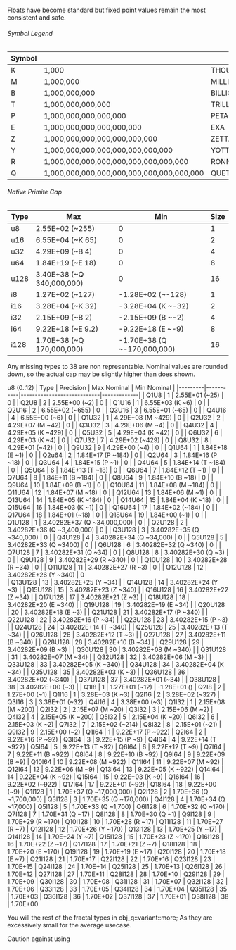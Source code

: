 

######
Floats have become standard but fixed point values remain the most consistent and safe.

###### Symbol Legend
| Symbol |                                           |          |
|--------|-------------------------------------------|----------|
| K      | 1,000                                     | THOUSAND |
| M      | 1,000,000                                 | MILLION  |
| B      | 1,000,000,000                             | BILLION  |
| T      | 1,000,000,000,000                         | TRILLION |
| P      | 1,000,000,000,000,000                     | PETA     |
| E      | 1,000,000,000,000,000,000                 | EXA      |
| Z      | 1,000,000,000,000,000,000,000             | ZETTA    |
| Y      | 1,000,000,000,000,000,000,000,000         | YOTTA    |
| R      | 1,000,000,000,000,000,000,000,000,000     | RONNA    |
| Q      | 1,000,000,000,000,000,000,000,000,000,000 | QUETTA   |

###### Native Primite Cap
| Type | Max                       | Min                         | Size |
|------|---------------------------|-----------------------------|------|
| u8   | 2.55E+02 (~255)           | 0                           | 1    |
| u16  | 6.55E+04 (~K 65)          | 0                           | 2    |
| u32  | 4.29E+09 (~B 4)           | 0                           | 4    |
| u64  | 1.84E+19 (~E 18)          | 0                           | 8    |
| u128 | 3.40E+38 (~Q 340,000,000) | 0                           | 16   |
| i8   | 1.27E+02 (~127)           | -1.28E+02 (~-128)           | 1    |
| i16  | 3.28E+04 (~K 32)          | -3.28E+04 (K ~-32)          | 2    |
| i32  | 2.15E+09 (~B 2)           | -2.15E+09 (B ~-2)           | 4    |
| i64  | 9.22E+18 (~E 9.2)         | -9.22E+18 (E ~-9)           | 8    |
| i128 | 1.70E+38 (~Q 170,000,000) | -1.70E+38 (Q ~-170,000,000) | 16   |


Any missing types to 38 are non representable. Nominal values are rounded down, so the actual cap may be slightly higher than does shown.

u8 (0..12)
| Type    | Precision | Max Nominal                | Min Nominal |
|---------|-----------|----------------------------|-------------|
| Q1U8    | 1         | 2.55E+01 (~25)             | 0           |
| Q2U8    | 2         | 2.55E+00 (~2)              | 0           |
| Q1U16   | 1         | 6.55E+03 (K ~6)              | 0           |
| Q2U16   | 2         | 6.55E+02 (~655)              | 0           |
| Q3U16   | 3         | 6.55E+01 (~65)               | 0           |
| Q4U16   | 4         | 6.55E+00 (~6)                | 0           |
| Q1U32   | 1         | 4.29E+08 (M ~429)         | 0           |
| Q2U32   | 2         | 4.29E+07 (M ~42)          | 0           |
| Q3U32   | 3         | 4.29E+06 (M ~4)           | 0           |
| Q4U32   | 4         | 4.29E+05 (K ~429)         | 0           |
| Q5U32   | 5         | 4.29E+04 (K ~42)          | 0           |
| Q6U32   | 6         | 4.29E+03 (K ~4)           | 0           |
| Q7U32   | 7         | 4.29E+02 (~429)           | 0           |
| Q8U32   | 8         | 4.29E+01 (~42)            | 0           |
| Q9U32   | 9         | 4.29E+00 (~4)             | 0           |
| Q1U64   | 1         | 1.84E+18 (E ~1)          | 0           |
| Q2u64   | 2         | 1.84E+17 (P ~184)        | 0           |
| Q2U64   | 3         | 1.84E+16 (P ~18)         | 0           |
| Q3U64   | 4         | 1.84E+15 (P ~1)          | 0           |
| Q4U64   | 5         | 1.84E+14 (T ~184)        | 0           |
| Q5U64   | 6         | 1.84E+13 (T ~18)         | 0           |
| Q6U64   | 7         | 1.84E+12 (T ~1)          | 0           |
| Q7U64   | 8         | 1.84E+11 (B ~184)        | 0           |
| Q8U64   | 9         | 1.84E+10 (B ~18)         | 0           |
| Q9U64   | 10        | 1.84E+09 (B ~1)          | 0           |
| Q10U64  | 11        | 1.84E+08 (M ~184)        | 0           |
| Q11U64  | 12        | 1.84E+07 (M ~18)         | 0           |
| Q12U64  | 13        | 1.84E+06 (M ~1)          | 0           |
| Q13U64  | 14        | 1.84E+05 (K ~184)        | 0           |
| Q14U64  | 15        | 1.84E+04 (K ~18)         | 0           |
| Q15U64  | 16        | 1.84E+03 (K ~1)          | 0           |
| Q16U64  | 17        | 1.84E+02 (~184)          | 0           |
| Q17U64  | 18        | 1.84E+01 (~18)           | 0           |
| Q18U64  | 19        | 1.84E+00 (~1)            | 0           |
| Q1U128  | 1         | 3.40282E+37 (Q ~34,000,000) | 0           |
| Q2U128  | 2         | 3.40282E+36 (Q ~3,400,000)  | 0           |
| Q3U128  | 3         | 3.40282E+35 (Q ~340,000)    | 0           |
| Q4U128  | 4         | 3.40282E+34 (Q ~34,000)     | 0           |
| Q5U128  | 5         | 3.40282E+33 (Q ~3400)       | 0           |
| Q6U128  | 6         | 3.40282E+32 (Q ~340)        | 0           |
| Q7U128  | 7         | 3.40282E+31 (Q ~34)         | 0           |
| Q8U128  | 8         | 3.40282E+30 (Q ~3)          | 0           |
| Q9U128  | 9         | 3.40282E+29 (R ~340)        | 0           |
| Q10U128 | 10        | 3.40282E+28 (R ~34)         | 0           |
| Q11U128 | 11        | 3.40282E+27 (R ~3)          | 0           |
| Q12U128 | 12        | 3.40282E+26 (Y ~340)        | 0          
| Q13U128 | 13        | 3.40282E+25 (Y ~34)         |
| Q14U128 | 14        | 3.40282E+24 (Y ~3)          |
| Q15U128 | 15        | 3.40282E+23 (Z ~340)        |
| Q16U128 | 16        | 3.40282E+22 (Z ~34)         |
| Q17U128 | 17        | 3.40282E+21 (Z ~3)          |
| Q18U128 | 18        | 3.40282E+20 (E ~340)        |
| Q19U128 | 19        | 3.40282E+19 (E ~34)         |
| Q20U128 | 20        | 3.40282E+18 (E ~3)          |
| Q21U128 | 21        | 3.40282E+17 (P ~340)        |
| Q22U128 | 22        | 3.40282E+16 (P ~34)         |
| Q23U128 | 23        | 3.40282E+15 (P ~3)          |
| Q24U128 | 24        | 3.40282E+14 (T ~340)        |
| Q25U128 | 25        | 3.40282E+13 (T ~34)         |
| Q26U128 | 26        | 3.40282E+12 (T ~3)          |
| Q27U128 | 27        | 3.40282E+11 (B ~340)        |
| Q28U128 | 28        | 3.40282E+10 (B ~34)         |
| Q29U128 | 29        | 3.40282E+09 (B ~3)          |
| Q30U128 | 30        | 3.40282E+08 (M ~340)        |
| Q31U128 | 31        | 3.40282E+07 (M ~34)         |
| Q32U128 | 32        | 3.40282E+06 (M ~3)          |
| Q33U128 | 33        | 3.40282E+05 (K ~340)        |
| Q34U128 | 34        | 3.40282E+04 (K ~34)         |
| Q35U128 | 35        | 3.40282E+03 (K ~3)          |
| Q36U128 | 36        | 3.40282E+02 (~340)          |
| Q37U128 | 37        | 3.40282E+01 (~34)           |
| Q38U128 | 38        | 3.40282E+00 (~3)            |
| Q1I8    | 1         | 1.27E+01 (~12)              | -1.28E+01 ()
| Q2I8    | 2         | 1.27E+00 (~1) 
| Q1I16   | 1         | 3.28E+03 (K ~3)
| Q2I16   | 2         | 3.28E+02 (~327)
| Q3I16   | 3         | 3.38E+01 (~32)
| Q4I16   | 4         | 3.38E+00 (~3)
| Q1I32   | 1         | 2.15E+08 (M ~200)
| Q2I32   | 2         | 2.15E+07 (M ~20)
| Q3I32   | 3         | 2.15E+06 (M ~2)
| Q4I32   | 4         | 2.15E+05 (K ~200)
| Q5I32   | 5         | 2.15E+04 (K ~20)
| Q6I32   | 6         | 2.15E+03 (K ~2)
| Q7I32   | 7         | 2.15E+02 (~214)
| Q8I32   | 8         | 2.15E+01 (~21)
| Q9I32   | 9         | 2.15E+00 (~2)
| Q1I64   | 1         | 9.22E+17 (P ~922)
| Q2I64   | 2         | 9.22E+16 (P ~92)
| Q3I64   | 3         | 9.22E+15 (P ~9)
| Q4I64   | 4         | 9.22E+14 (T ~922)
| Q5I64   | 5         | 9.22E+13 (T ~92)
| Q6I64   | 6         | 9.22E+12 (T ~9)
| Q7I64   | 7         | 9.22E+11 (B ~922)
| Q8I64   | 8         | 9.22E+10 (B ~92)
| Q9I64   | 9         | 9.22E+09 (B ~9)
| Q10I64  | 10        | 9.22E+08 (M ~922)
| Q11I64  | 11        | 9.22E+07 (M ~92)
| Q12I64  | 12        | 9.22E+06 (M ~9)
| Q13I64  | 13        | 9.22E+05 (K ~922)
| Q14I64  | 14        | 9.22E+04 (K ~92)
| Q15I64  | 15        | 9.22E+03 (K ~9)
| Q16I64  | 16        | 9.22E+02 (~922)
| Q17I64  | 17        | 9.22E+01 (~92)
| Q18I64  | 18        | 9.22E+00 (~9)
| Q1I128  | 1         | 1.70E+37 (Q ~17,000,000)
| Q2I128  | 2         | 1.70E+36 (Q ~1,700,000)
| Q3I128  | 3         | 1.70E+35 (Q ~170,000)
| Q4I128  | 4         | 1.70E+34 (Q ~17,000)
| Q5I128  | 5         | 1.70E+33 (Q ~1,700)
| Q6I128  | 6         | 1.70E+32 (Q ~170)
| Q7I128  | 7         | 1.70E+31 (Q ~17)
| Q8I128  | 8         | 1.70E+30 (Q ~1)
| Q9I128  | 9         | 1.70E+29 (R ~170)
| Q10I128 | 10        | 1.70E+28 (R ~17)
| Q11I128 | 11        | 1.70E+27 (R ~7)
| Q12I128 | 12        | 1.70E+26 (Y ~170)
| Q13I128 | 13        | 1.70E+25 (Y ~17)
| Q14I128 | 14        | 1.70E+24 (Y ~7)
| Q15I128 | 15        | 1.70E+23 (Z ~170)
| Q16I128 | 16        | 1.70E+22 (Z ~17)
| Q17I128 | 17        | 1.70E+21 (Z ~7)
| Q18I128 | 18        | 1.70E+20 (E ~170)
| Q19I128 | 19        | 1.70E+19 (E ~17)
| Q20I128 | 20        | 1.70E+18 (E ~7)
| Q21I128 | 21        | 1.70E+17 
| Q22I128 | 22        | 1.70E+16
| Q23I128 | 23        | 1.70E+15
| Q24I128 | 24        | 1.70E+14
| Q25I128 | 25        | 1.70E+13
| Q26I128 | 26        | 1.70E+12
| Q27I128 | 27        | 1.70E+11
| Q28I128 | 28        | 1.70E+10
| Q29I128 | 29        | 1.70E+09
| Q30I128 | 30        | 1.70E+08
| Q31I128 | 31        | 1.70E+07
| Q32I128 | 32        | 1.70E+06
| Q33I128 | 33        | 1.70E+05
| Q34I128 | 34        | 1.70E+04
| Q35I128 | 35        | 1.70E+03
| Q36I128 | 36        | 1.70E+02
| Q37I128 | 37        | 1.70E+01
| Q38I128 | 38        | 1.70E+00


You will the rest of the fractal types in obj_q::variant::more; As they are excessively small for the average usecase. 


Caution against using
